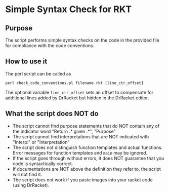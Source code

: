 # Simple Syntax Check for RKT

## Purpose

The script performs simple syntax checks on the code in the provided file for compliance with the code conventions.

## How to use it

The perl script can be called as

  ``perl check_code_conventions.pl filename.rkt [line_ctr_offset]``

The optional variable `line_ctr_offset` sets an offset to compensate for additional lines added by DrRacket but hidden in the DrRacket editor. 

## What the script does NOT do

* The script cannot find purpose statements that do NOT contain any of the indicator word "Return .\* given .\*", "Purpose"
* The script cannot find interpretations that are NOT indicated with "Interp:" or "Interpretation"
* The script does not distinguish function templates and actual functions. Error messages for function templates and `main` may be ignored.
* If the script goes through without errors, it does NOT guarantee that you code is syntactically correct.
* If documentations are NOT above the definition they refer to, the script will not find it.
* The script does not work if you paste images into your racket code (using DrRacket).
